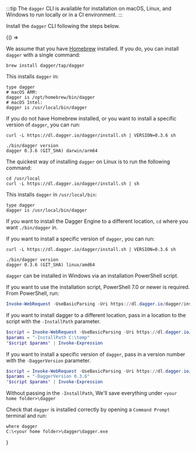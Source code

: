 :::tip
The `dagger` CLI is available for installation on macOS, Linux, and Windows to run locally or in a CI environment.
:::

Install the `dagger` CLI following the steps below.

<BrowserOnly>
{() =>
<Tabs defaultValue={
 window.navigator.userAgent.indexOf('Linux') != -1 ? 'linux':
 window.navigator.userAgent.indexOf('Win') != -1 ? 'windows':
 'macos'}
groupId="os"
values={[
{label: 'macOS', value: 'macos'}, {label: 'Linux', value: 'linux'}, {label: 'Windows', value: 'windows'},
]}>

<TabItem value="macos">

We assume that you have [Homebrew](https://brew.sh/) installed.
If you do, you can install `dagger` with a single command:

```shell
brew install dagger/tap/dagger
```

This installs `dagger` in:

```shell
type dagger
# macOS ARM:
dagger is /opt/homebrew/bin/dagger
# macOS Intel:
dagger is /usr/local/bin/dagger
```

If you do not have Homebrew installed, or you want to install a specific version of `dagger`, you can run:

```shell
curl -L https://dl.dagger.io/dagger/install.sh | VERSION=0.3.6 sh

./bin/dagger version
dagger 0.3.6 (GIT_SHA) darwin/arm64
```

</TabItem>

<TabItem value="linux">

The quickest way of installing `dagger` on Linux is to run the following command:

```shell
cd /usr/local
curl -L https://dl.dagger.io/dagger/install.sh | sh
```

This installs `dagger` in `/usr/local/bin`:

```shell
type dagger
dagger is /usr/local/bin/dagger
```

If you want to install the Dagger Engine to a different location, `cd` where you want `./bin/dagger` in.

If you want to install a specific version of `dagger`, you can run:

```shell
curl -L https://dl.dagger.io/dagger/install.sh | VERSION=0.3.6 sh

./bin/dagger version
dagger 0.3.6 (GIT_SHA) linux/amd64
```

</TabItem>

<TabItem value="windows">

`dagger` can be installed in Windows via an installation PowerShell script.

If you want to use the installation script, PowerShell 7.0 or newer is required. From PowerShell, run:

```Powershell
Invoke-WebRequest -UseBasicParsing -Uri https://dl.dagger.io/dagger/install.ps1 | Invoke-Expression
```

If you want to install dagger to a different location, pass in a location to the script with the `-InstallPath` parameter.

```Powershell
$script = Invoke-WebRequest -UseBasicParsing -Uri https://dl.dagger.io/dagger/install.ps1
$params = "-InstallPath C:\temp"
"$script $params" | Invoke-Expression
```

If you want to install a specific version of `dagger`, pass in a version number with the `-DaggerVersion` parameter.

```Powershell
$script = Invoke-WebRequest -UseBasicParsing -Uri https://dl.dagger.io/dagger/install.ps1
$params = "-DaggerVersion 0.3.6"
"$script $params" | Invoke-Expression
```

Without passing in the `-InstallPath`, We'll save everything under `<your home folder>\dagger`

Check that `dagger` is installed correctly by opening a `Command Prompt` terminal and run:

```shell
where dagger
C:\<your home folder>\dagger\dagger.exe
```

</TabItem>

</Tabs>
}

</BrowserOnly>
